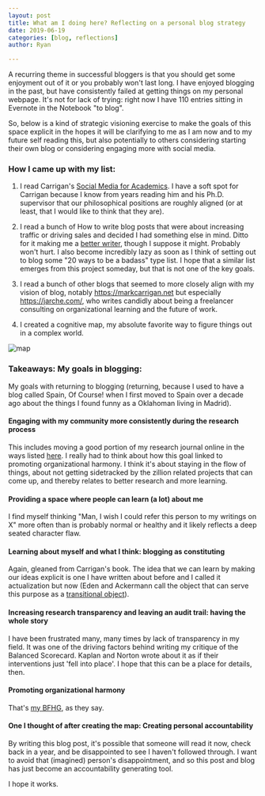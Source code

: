 ```yaml
---
layout: post
title: What am I doing here? Reflecting on a personal blog strategy
date: 2019-06-19
categories: [blog, reflections]
author: Ryan

---
```



A recurring theme in successful bloggers is that you should get some enjoyment out of it or you probably won't last long. I have enjoyed blogging in the past, but have consistently failed at getting things on my personal webpage. It's not for lack of trying: right now I have 110 entries sitting in Evernote in the Notebook "to blog".

So, below is a kind of strategic visioning exercise to make the goals of this space explicit in the hopes it will be clarifying to me as I am now and to my future self reading this, but also potentially to others considering starting their own blog or considering engaging more with social media.

### How I came up with my list:

1. I read Carrigan's <a href="https://www.amazon.es/Social-Media-Academics-Mark-Carrigan/dp/1446298698/ref=asc_df_1446298698/?tag=googshopes-21&linkCode=df0&hvadid=82853705170&hvpos=1o1&hvnetw=g&hvrand=17097581092636211615&hvpone=&hvptwo=&hvqmt=&hvdev=c&hvdvcmdl=&hvlocint=&hvlocphy=1005424&hvtargid=pla-160619032570&psc=1">Social Media for Academics</a>. I have a soft spot for Carrigan because I know from years reading him and his Ph.D. supervisor that our philosophical positions are roughly aligned (or at least, that I would like to think that they are).

1. I read a bunch of How to write blog posts that were about increasing traffic or driving sales and decided I had something else in mind. Ditto for it making me a <a href=" https://www.timeshighereducation.com/blog/seven-reasons-why-blogging-can-make-you-better-academic-writer">better writer</a>, though I suppose it might. Probably won't hurt. I also become incredibly lazy as soon as I think of setting out to blog some "20 ways to be a badass" type list. I hope that a similar list emerges from this project someday, but that is not one of the key goals.

1. I read a bunch of other blogs that seemed to more closely align with my vision of blog, notably https://markcarrigan.net but especially https://jarche.com/, who writes candidly about being a freelancer consulting on organizational learning and the future of work.

1. I created a cognitive map, my absolute favorite way to figure things out in a complex world.

![map](/assets/img/blogMap.PNG)

### Takeaways: My goals in blogging:


My goals with returning to blogging (returning, because I used to have a blog called Spain, Of Course! when I first moved to Spain over a decade ago about the things I found funny as a Oklahoman living in Madrid).

#### Engaging with my community more consistently during the research process ####

This includes moving a good portion of my research journal online in the ways listed <a href="http://sociologicalimagination.org/archives/16156">here</a>. I really had to think about how this goal linked to promoting organizational harmony. I think it's about staying in the flow of things, about not getting sidetracked by the zillion related projects that can come up, and thereby relates to better research and more learning.

#### Providing a space where people can learn (a lot) about me ####

I find myself thinking "Man, I wish I could refer this person to my writings on X" more often than is probably normal or healthy and it likely reflects a deep seated character flaw.

#### Learning about myself and what I think: blogging as constituting ####

Again, gleaned from Carrigan's book. The idea that we can learn by making our ideas explicit is one I have written about before and I called it actualization but now (Eden and Ackermann call the object that can serve this purpose as a <a href="https://www-sciencedirect-com.sire.ub.edu/science/article/pii/S0377221718304806">transitional object</a>).

#### Increasing research transparency and leaving an audit trail: having the whole story ####

I have been frustrated many, many times by lack of transparency in my field. It was one of the driving factors behind writing my critique of the Balanced Scorecard. Kaplan and Norton wrote about it as if their interventions just 'fell into place'. I hope that this can be a place for details, then.

#### Promoting organizational harmony ####

That's <a href="https://howwelead.org/2017/07/26/6-keys-to-accomplishing-your-big-fat-hairy-goals/">my BFHG</a>, as they say.

#### One I thought of after creating the map: Creating personal accountability ####

By writing this blog post, it's possible that someone will read it now, check back in a year, and be disappointed to see I haven't followed through. I want to avoid that (imagined) person's disappointment, and so this post and blog has just become an accountability generating tool.


I hope it works.
